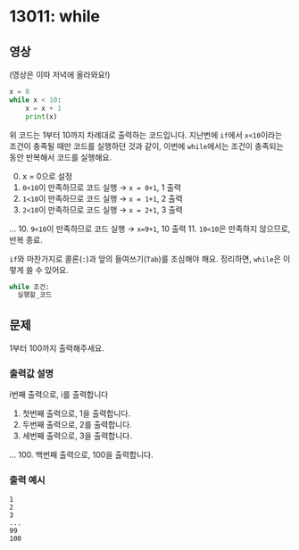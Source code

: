 # 13011: while

## 영상
(영상은 이따 저녁에 올라와요!)

```python
x = 0
while x < 10:
    x = x + 1
    print(x)
```
위 코드는 1부터 10까지 차례대로 출력하는 코드입니다. 지난번에 `if`에서 `x<10`이라는 조건이 충족될 때만 코드를 실행하던 것과 같이, 이번에 `while`에서는 조건이 충족되는 동안 반복해서 코드를 실행해요.

0. x = 0으로 설정
1. `0<10`이 만족하므로 코드 실행 → `x = 0+1`, 1 출력
2. `1<10`이 만족하므로 코드 실행 → `x = 1+1`, 2 출력
3. `2<10`이 만족하므로 코드 실행 → `x = 2+1`, 3 출력

...
10. `9<10`이 만족하므로 코드 실행 → `x=9+1`, 10 출력
11. `10<10`은 만족하지 않으므로, 반복 종료.

`if`와 마찬가지로 콜론(`:`)과 앞의 들여쓰기(`Tab`)를 조심해야 해요. 정리하면, `while`은 이렇게 쓸 수 있어요.
```python
while 조건:
  실행할_코드
```

## 문제
1부터 100까지 출력해주세요.

### 출력값 설명
i번째 출력으로, i를 출력합니다

1. 첫번째 출력으로, 1을 출력합니다.
2. 두번째 출력으로, 2를 출력합니다.
3. 세번째 출력으로, 3을 출력합니다.

...
100. 백번째 출력으로, 100을 출력합니다.

### 출력 예시
```
1
2
3
...
99
100
```
